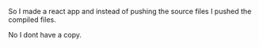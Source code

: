 So I made a react app and instead of pushing the source files I pushed the compiled files.

No I dont have a copy.
